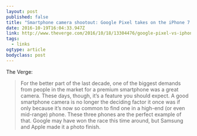 ```yaml
---
layout: post 
published: false 
title: "Smartphone camera shootout: Google Pixel takes on the iPhone 7 and Galaxy S7 Edge" 
date: 2016-10-19T16:04:33.947Z 
link: http://www.theverge.com/2016/10/18/13304476/google-pixel-vs-iphone-7-samsung-galaxy-s7-edge-camera-comparison 
tags:
  - links
ogtype: article 
bodyclass: post 
---
```


The Verge:

> For the better part of the last decade, one of the biggest demands from people in the market for a premium smartphone was a great camera. These days, though, it’s a feature you should expect. A good smartphone camera is no longer the deciding factor it once was if only because it’s now so common to find one in a high-end (or even mid-range) phone. These three phones are the perfect example of that. Google may have won the race this time around, but Samsung and Apple made it a photo finish.